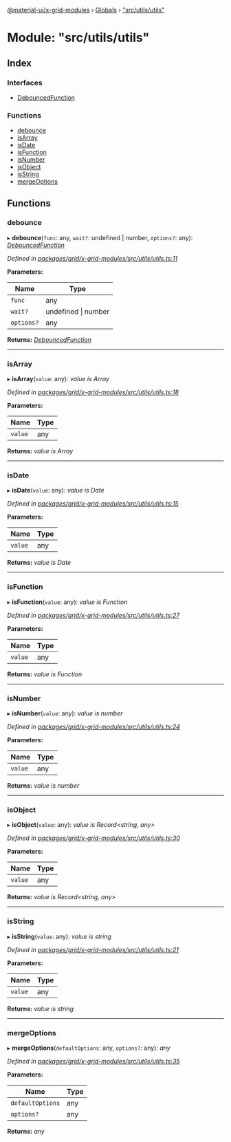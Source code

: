 [@material-ui/x-grid-modules](../README.md) › [Globals](../globals.md) › ["src/utils/utils"](_src_utils_utils_.md)

# Module: "src/utils/utils"

## Index

### Interfaces

* [DebouncedFunction](../interfaces/_src_utils_utils_.debouncedfunction.md)

### Functions

* [debounce](_src_utils_utils_.md#debounce)
* [isArray](_src_utils_utils_.md#isarray)
* [isDate](_src_utils_utils_.md#isdate)
* [isFunction](_src_utils_utils_.md#isfunction)
* [isNumber](_src_utils_utils_.md#isnumber)
* [isObject](_src_utils_utils_.md#isobject)
* [isString](_src_utils_utils_.md#isstring)
* [mergeOptions](_src_utils_utils_.md#mergeoptions)

## Functions

###  debounce

▸ **debounce**(`func`: any, `wait?`: undefined | number, `options?`: any): *[DebouncedFunction](../interfaces/_src_utils_utils_.debouncedfunction.md)*

*Defined in [packages/grid/x-grid-modules/src/utils/utils.ts:11](https://github.com/mui-org/material-ui-x/blob/a679779/packages/grid/x-grid-modules/src/utils/utils.ts#L11)*

**Parameters:**

Name | Type |
------ | ------ |
`func` | any |
`wait?` | undefined &#124; number |
`options?` | any |

**Returns:** *[DebouncedFunction](../interfaces/_src_utils_utils_.debouncedfunction.md)*

___

###  isArray

▸ **isArray**(`value`: any): *value is Array<any>*

*Defined in [packages/grid/x-grid-modules/src/utils/utils.ts:18](https://github.com/mui-org/material-ui-x/blob/a679779/packages/grid/x-grid-modules/src/utils/utils.ts#L18)*

**Parameters:**

Name | Type |
------ | ------ |
`value` | any |

**Returns:** *value is Array<any>*

___

###  isDate

▸ **isDate**(`value`: any): *value is Date*

*Defined in [packages/grid/x-grid-modules/src/utils/utils.ts:15](https://github.com/mui-org/material-ui-x/blob/a679779/packages/grid/x-grid-modules/src/utils/utils.ts#L15)*

**Parameters:**

Name | Type |
------ | ------ |
`value` | any |

**Returns:** *value is Date*

___

###  isFunction

▸ **isFunction**(`value`: any): *value is Function*

*Defined in [packages/grid/x-grid-modules/src/utils/utils.ts:27](https://github.com/mui-org/material-ui-x/blob/a679779/packages/grid/x-grid-modules/src/utils/utils.ts#L27)*

**Parameters:**

Name | Type |
------ | ------ |
`value` | any |

**Returns:** *value is Function*

___

###  isNumber

▸ **isNumber**(`value`: any): *value is number*

*Defined in [packages/grid/x-grid-modules/src/utils/utils.ts:24](https://github.com/mui-org/material-ui-x/blob/a679779/packages/grid/x-grid-modules/src/utils/utils.ts#L24)*

**Parameters:**

Name | Type |
------ | ------ |
`value` | any |

**Returns:** *value is number*

___

###  isObject

▸ **isObject**(`value`: any): *value is Record<string, any>*

*Defined in [packages/grid/x-grid-modules/src/utils/utils.ts:30](https://github.com/mui-org/material-ui-x/blob/a679779/packages/grid/x-grid-modules/src/utils/utils.ts#L30)*

**Parameters:**

Name | Type |
------ | ------ |
`value` | any |

**Returns:** *value is Record<string, any>*

___

###  isString

▸ **isString**(`value`: any): *value is string*

*Defined in [packages/grid/x-grid-modules/src/utils/utils.ts:21](https://github.com/mui-org/material-ui-x/blob/a679779/packages/grid/x-grid-modules/src/utils/utils.ts#L21)*

**Parameters:**

Name | Type |
------ | ------ |
`value` | any |

**Returns:** *value is string*

___

###  mergeOptions

▸ **mergeOptions**(`defaultOptions`: any, `options?`: any): *any*

*Defined in [packages/grid/x-grid-modules/src/utils/utils.ts:35](https://github.com/mui-org/material-ui-x/blob/a679779/packages/grid/x-grid-modules/src/utils/utils.ts#L35)*

**Parameters:**

Name | Type |
------ | ------ |
`defaultOptions` | any |
`options?` | any |

**Returns:** *any*
